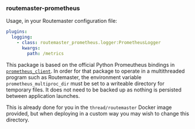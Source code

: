 ### routemaster-prometheus

Usage, in your Routemaster configuration file:

```yaml
plugins:
  logging:
    - class: routemaster_prometheus.logger:PrometheusLogger
      kwargs:
        path: /metrics
```

This package is based on the official Python Promeutheus bindings in
[`prometheus_client`](https://pypi.org/project/prometheus_client/). In order
for that package to operate in a multithreaded program such as Routemaster,
the environment variable `prometheus_multiproc_dir` must be set to a writeable
directory for temporary files. It does not need to be backed up as nothing
is persisted between application launches.

This is already done for you in the `thread/routemaster` Docker image
provided, but when deploying in a custom way you may wish to change this
directory.
